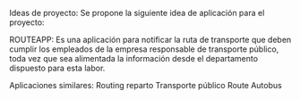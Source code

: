 Ideas de proyecto:
Se propone la siguiente idea de aplicación para el proyecto:

ROUTEAPP:
Es una aplicación para notificar la ruta de transporte que deben cumplir los empleados de la empresa responsable de transporte público, toda vez que sea alimentada la información desde el departamento dispuesto para esta labor.

Aplicaciones similares:
Routing reparto
Transporte público
Route
Autobus
